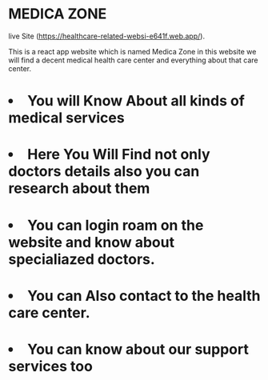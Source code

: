 # MEDICA ZONE

live Site (https://healthcare-related-websi-e641f.web.app/).

This is a react app website which is named Medica Zone
in this website we will find a decent medical health care center and everything about that care center.
<h1><li>You will Know About all kinds of medical services </li></h1>

<h1><li>Here You Will Find not only doctors details also you can research about them </li></h1>

<h1><li>You can login roam on the website and know about specialiazed doctors. </li></h1>
<h1><li>You can Also contact to the health care center. </li></h1>
<h1><li>You can know about our support services too </li></h1>
